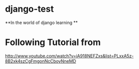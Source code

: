 django-test
===========

**In the world of django learning **

Following Tutorial from 
=======================
http://www.youtube.com/watch?v=iA918NEFZxs&list=PLxxA5z-8B2xk4szCgFmgonNcCboyNneMD
